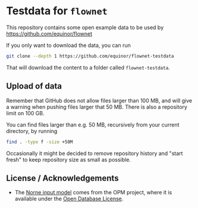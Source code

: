 # Testdata for `flownet`

This repository contains some open example data to be used by
https://github.com/equinor/flownet

If you only want to download the data, you can run
```bash
git clone --depth 1 https://github.com/equinor/flownet-testdata
```
That will download the content to a folder called `flownet-testdata`.

## Upload of data

Remember that GitHub does not allow files larger than 100 MB, and will give a warning
when pushing files larger that 50 MB. There is also a repository limit on 100 GB.

You can find files larger than e.g. 50 MB, recursively from your current directory, by
running
```bash
find . -type f -size +50M
```

Occasionally it might be decided to remove repository history and "start fresh"
to keep repository size as small as possible.

## License / Acknowledgements

- The [Norne input model](./norne/input_model) comes from the OPM project, where it is available under the [Open Database License](http://opendatacommons.org/licenses/odbl/1.0/).
